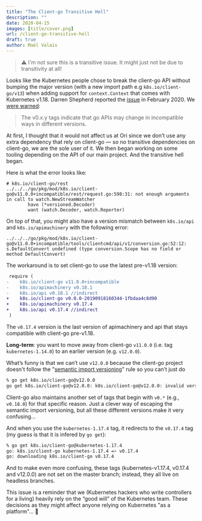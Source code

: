 ```yaml
---
title: "The Client-go Transitive Hell"
description: ""
date: 2020-04-15
images: [title/cover.png]
url: /client-go-transitive-hell
draft: true
author: Maël Valais
---
```


> ⚠️ I'm not sure this is a transitive issue. It might just not be due to
> transitivity at all!

Looks like the Kubernetes people chose to break the client-go API without
bumping the major version (with a new import path e.g
`k8s.io/client-go/v13`) when adding support for `context.Context` that
comes with Kubernetes v1.18. Darren Shepherd reported the
[issue](https://issues.k8s.io/88472) in February 2020. We [were warned](https://github.com/kubernetes/client-go#compatibility-your-code---client-go):

> The v0.x.y tags indicate that go APIs may change in incompatible ways in
> different versions.

At first, I thought that it would not affect us at Ori since we don’t use
any extra dependency that rely on client-go — so no transitive dependencies
on client-go, we are the sole user of it. We then began working on some
tooling depending on the API of our main project. And the transitive hell
began.

Here is what the error looks like:

```plain
# k8s.io/client-go/rest
../../../go/pkg/mod/k8s.io/client-go@v11.0.0+incompatible/rest/request.go:598:31: not enough arguments in call to watch.NewStreamWatcher
        have (*versioned.Decoder)
        want (watch.Decoder, watch.Reporter)
```

On top of that, you might also have a version mismatch between `k8s.io/api`
and `k8s.io/apimachinery` with the following error:

```plain
../../../go/pkg/mod/k8s.io/client-go@v11.0.0+incompatible/tools/clientcmd/api/v1/conversion.go:52:12: s.DefaultConvert undefined (type conversion.Scope has no field or method DefaultConvert)
```

The workaround is to set client-go to use the latest pre-v1.18 version:

```diff
 require (
-    k8s.io/client-go v11.0.0+incompatible
-    k8s.io/apimachinery v0.18.1
-    k8s.io/api v0.18.1 //indirect
+    k8s.io/client-go v0.0.0-20190918160344-1fbdaa4c8d90
+    k8s.io/apimachinery v0.17.4
+    k8s.io/api v0.17.4 //indirect
 )
```

The `v0.17.4` version is the last version of apimachinery and api that
stays compatible with client-go pre-v1.18.

**Long-term**: you want to move away from client-go `v11.0.0` (i.e. tag
`kubernetes-1.14.0`) to an earlier version (e.g. `v12.0.0`).

What’s funny is that we can’t use `v12.0.0` because the client-go project
doesn't follow the "[semantic import
versioning](https://research.swtch.com/vgo-import)" rule so you can’t just
do

```sh
% go get k8s.io/client-go@v12.0.0
go get k8s.io/client-go@v12.0.0: k8s.io/client-go@v12.0.0: invalid version: module contains a go.mod file, so major version must be compatible: should be v0 or v1, not v12
```

Client-go also maintains another set of tags that begin with `v0.*` (e.g.,
`v0.18.0`) for that specific reason. Just a clever way of escaping the
semantic import versioning, but all these different versions make it very
confusing...

And when you use the `kubernetes-1.17.4` tag, it redirects to the `v0.17.4`
tag (my guess is that it is infered by `go get`):

```sh
% go get k8s.io/client-go@kubernetes-1.17.4
go: k8s.io/client-go kubernetes-1.17.4 => v0.17.4
go: downloading k8s.io/client-go v0.17.4
```

And to make even more confusing, these tags (kubernetes-v1.17.4, v0.17.4
and v12.0.0) are not set on the master branch; instead, they all live on
headless branches.

This issue is a reminder that we (Kubernetes hackers who write controllers
for a living) heavily rely on the “good will” of the Kubernetes team. These
decisions as they might affect anyone relying on Kubernetes "as a
platform"... 🤔



<!--
https://ori-edge.slack.com/archives/C96DU1WDC/p1583851517147600?thread_ts=1582966579.027200&cid=C96DU1WDC
https://ori-edge.slack.com/archives/C96DU1WDC/p1586525068128100
-->